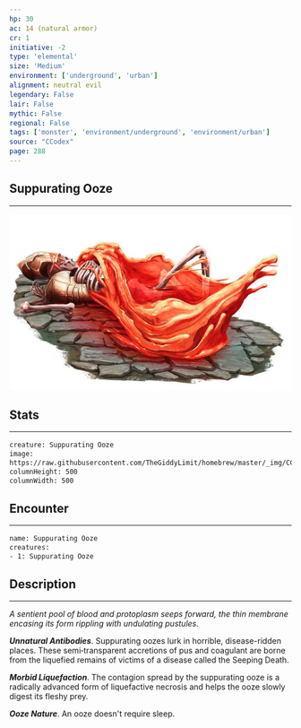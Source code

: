 ```yaml
---
hp: 30
ac: 14 (natural armor)
cr: 1
initiative: -2
type: 'elemental'    
size: 'Medium'
environment: ['underground', 'urban']
alignment: neutral evil
legendary: False
lair: False
mythic: False
regional: False
tags: ['monster', 'environment/underground', 'environment/urban']
source: "CCodex"
page: 288
---
```


## Suppurating Ooze
---

![|600](https://raw.githubusercontent.com/TheGiddyLimit/homebrew/master/_img/CCodex/Suppuratingooze.jpg)

## Stats
---

```statblock
creature: Suppurating Ooze
image: https://raw.githubusercontent.com/TheGiddyLimit/homebrew/master/_img/CCodex/suppuratingooze_token.png
columnHeight: 500
columnWidth: 500
```

## Encounter
---

```encounter-table
name: Suppurating Ooze
creatures:
- 1: Suppurating Ooze
```

## Description
---
_A sentient pool of blood and protoplasm seeps forward, the thin membrane encasing its form rippling with undulating pustules._

**_Unnatural Antibodies_**. Suppurating oozes lurk in horrible, disease-ridden places. These semi‑transparent accretions of pus and coagulant are borne from the liquefied remains of victims of a disease called the Seeping Death.

**_Morbid Liquefaction_**. The contagion spread by the suppurating ooze is a radically advanced form of liquefactive necrosis and helps the ooze slowly digest its fleshy prey.

**_Ooze Nature_**. An ooze doesn't require sleep.






